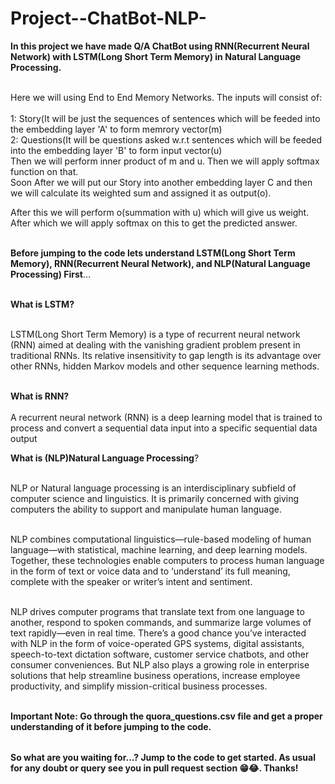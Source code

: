 # Project--ChatBot-NLP-

<table>
  
**In this project we have made Q/A ChatBot using RNN(Recurrent Neural Network) with LSTM(Long Short Term Memory) in Natural Language Processing.** <br></br>




Here we will using End to End Memory Networks. The inputs will consist of:<br></br>
1: Story(It will be just the sequences of sentences which will be feeded into the embedding layer 'A' to form memrory vector(m)<br>
2: Questions(It will be questions asked w.r.t sentences which will be feeded into the embedding layer 'B' to form input vector(u)<br>
Then we will perform inner product of m and u. Then we will apply softmax function on that.<br>
Soon After we will put our Story into another embedding layer C and then we will calculate its weighted sum and assigned it as output(o).<br>

After this we will perform o(summation with u) which will give us weight. After which we will apply softmax on this to get the predicted answer.<br></br>



**Before jumping to the code lets understand LSTM(Long Short Term Memory), RNN(Recurrent Neural Network), and NLP(Natural Language Processing) First**...<br></br>


**What is LSTM?** <br></br>

LSTM(Long Short Term Memory) is a type of recurrent neural network (RNN) aimed at dealing with the vanishing gradient problem present in traditional RNNs. Its relative insensitivity to gap length is its advantage over other RNNs, hidden Markov models and other sequence learning methods. <br></br>

**What is RNN?** <br></br> 
A recurrent neural network (RNN) is a deep learning model that is trained to process and convert a sequential data input into a specific sequential data output

**What is (NLP)Natural Language Processing**?<br></br>

NLP or Natural language processing is an interdisciplinary subfield of computer science and linguistics. It is primarily concerned with giving computers the ability to support and manipulate human language.<br></br>

NLP combines computational linguistics—rule-based modeling of human language—with statistical, machine learning, and deep learning models. Together, these technologies enable computers to process human language in the form of text or voice data and to ‘understand’ its full meaning, complete with the speaker or writer’s intent and sentiment.<br></br>

NLP drives computer programs that translate text from one language to another, respond to spoken commands, and summarize large volumes of text rapidly—even in real time. There’s a good chance you’ve interacted with NLP in the form of voice-operated GPS systems, digital assistants, speech-to-text dictation software, customer service chatbots, and other consumer conveniences. But NLP also plays a growing role in enterprise solutions that help streamline business operations, increase employee productivity, and simplify mission-critical business processes.<br></br>


**Important Note: Go through the quora_questions.csv file and get a proper understanding of it before jumping to the code.**


</table>

**So what are you waiting for...? Jump to the code to get started. As usual for any doubt or query see you in pull request section 😁😂. Thanks!**


